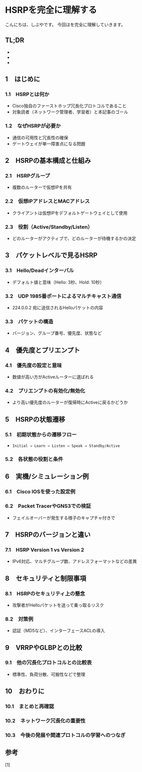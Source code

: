 # HSRPを完全に理解する


<!--
Todo:
- TLDR

-->


こんにちは、しぶやです。
今回はを完全に理解していきます。


## TL;DR

*
*
*

## 1　はじめに
### 1.1　HSRPとは何か
- Cisco独自のファーストホップ冗長化プロトコルであること
- 対象読者（ネットワーク管理者、学習者）と本記事のゴール
### 1.2　なぜHSRPが必要か
- 通信の可用性と冗長性の確保
- ゲートウェイが単一障害点になる問題

## 2　HSRPの基本構成と仕組み
### 2.1　HSRPグループ
- 複数のルーターで仮想IPを共有
### 2.2　仮想IPアドレスとMACアドレス
- クライアントは仮想IPをデフォルトゲートウェイとして使用
### 2.3　役割（Active/Standby/Listen）
- どのルーターがアクティブで、どのルーターが待機するかの決定

## 3　パケットレベルで見るHSRP
### 3.1　Hello/Deadインターバル
- デフォルト値と意味（Hello: 3秒、Hold: 10秒）
### 3.2　UDP 1985番ポートによるマルチキャスト通信
- 224.0.0.2 宛に送信されるHelloパケットの内容
### 3.3　パケットの構造
- バージョン、グループ番号、優先度、状態など

## 4　優先度とプリエンプト
### 4.1　優先度の設定と意味
- 数値が高い方がActiveルーターに選ばれる
### 4.2　プリエンプトの有効化/無効化
- より高い優先度のルーターが復帰時にActiveに戻るかどうか

## 5　HSRPの状態遷移
### 5.1　初期状態からの遷移フロー
- `Initial → Learn → Listen → Speak → Standby/Active`
### 5.2　各状態の役割と条件

## 6　実機/シミュレーション例
### 6.1　Cisco IOSを使った設定例
### 6.2　Packet TracerやGNS3での検証
- フェイルオーバーが発生する様子のキャプチャ付きで

## 7　HSRPのバージョンと違い
### 7.1　HSRP Version 1 vs Version 2
- IPv6対応、マルチグループ数、アドレスフォーマットなどの差異

## 8　セキュリティと制限事項
### 8.1　HSRPのセキュリティ上の懸念
- 攻撃者がHelloパケットを送って乗っ取るリスク
### 8.2　対策例
- 認証（MD5など）、インターフェースACLの導入

## 9　VRRPやGLBPとの比較
### 9.1　他の冗長化プロトコルとの比較表
- 標準性、負荷分散、可搬性などで整理

## 10　おわりに
### 10.1　まとめと再確認
### 10.2　ネットワーク冗長化の重要性
### 10.3　今後の発展や関連プロトコルの学習へのつなぎ


## 参考

[1] []()

